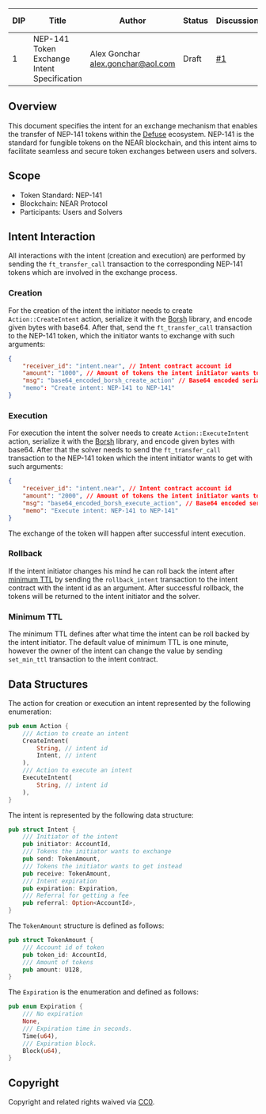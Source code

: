 
| DIP    | Title             | Author                              | Status | DiscussionsTo | Version | Created     | Last Updated |
|--------|-------------------|-------------------------------------|--------|---------------|---------|-------------|-------------|
| 1 | NEP-141 Token Exchange Intent Specification | Alex Gonchar <alex.gonchar@aol.com> | Draft  | [#1](https://github.com/defuse-is-near/DIPs/pull/1)| 0.1.0 | 2024-06-20 | 2024-06-20 |

## Overview

This document specifies the intent for an exchange mechanism that enables the transfer of NEP-141 tokens within the [Defuse](https://defuse.org) 
ecosystem. NEP-141 is the standard for fungible tokens on the NEAR blockchain, and this intent aims to facilitate 
seamless and secure token exchanges between users and solvers.

## Scope

- Token Standard: NEP-141
- Blockchain: NEAR Protocol
- Participants: Users and Solvers

## Intent Interaction

All interactions with the intent (creation and execution) are performed by sending the `ft_transfer_call` transaction to
the corresponding NEP-141 tokens which are involved in the exchange process.

### Creation 

For the creation of the intent the initiator needs to create `Action::CreateIntent` action, serialize it with the 
[Borsh](https://borsh.io) library, and encode given bytes with base64. After that, send the `ft_transfer_call` 
transaction to the NEP-141 token, which the initiator wants to exchange with such arguments:

```json
{
    "receiver_id": "intent.near", // Intent contract account id
    "amount": "1000", // Amount of tokens the intent initiator wants to exchange
    "msg": "base64_encoded_borsh_create_action" // Base64 encoded serialized in Borsh create action
    "memo": "Create intent: NEP-141 to NEP-141"
}
```

### Execution

For execution the intent the solver needs to create `Action::ExecuteIntent` action, serialize it with the 
[Borsh](https://borsh.io) library, and encode given bytes with base64. After that the solver needs to send the 
`ft_transfer_call` transaction to  the NEP-141 token which the intent initiator wants to get with such arguments:

```json
{
    "receiver_id": "intent.near", // Intent contract account id
    "amount": "2000", // Amount of tokens the intent initiator wants to get
    "msg": "base64_encoded_borsh_execute_action", // Base64 encoded serialized in Borsh execute action
    "memo": "Execute intent: NEP-141 to NEP-141"
}
```

The exchange of the token will happen after successful intent execution.

### Rollback

If the intent initiator changes his mind he can roll back the intent after [minimum TTL](#minimum-ttl) by sending the 
`rollback_intent` transaction to the intent contract with the intent id as an argument. After successful rollback, the
tokens will be returned to the intent initiator and the solver.

### Minimum TTL

The minimum TTL defines after what time the intent can be roll backed by the intent initiator. The default value 
of minimum TTL is one minute, however the owner of the intent can change the value by sending `set_min_ttl` transaction
to the intent contract. 

## Data Structures

The action for creation or execution an intent represented by the following enumeration:

```rust
pub enum Action {
    /// Action to create an intent
    CreateIntent(
        String, // intent id
        Intent, // intent
    ),
    /// Action to execute an intent
    ExecuteIntent(
        String, // intent id
    ),
}
```

The intent is represented by the following data structure:

```rust
pub struct Intent {
    /// Initiator of the intent
    pub initiator: AccountId,
    /// Tokens the initiator wants to exchange
    pub send: TokenAmount,
    /// Tokens the initiator wants to get instead
    pub receive: TokenAmount,
    /// Intent expiration
    pub expiration: Expiration,
    /// Referral for getting a fee
    pub referral: Option<AccountId>,
}
```

The `TokenAmount` structure is defined as follows:

```rust
pub struct TokenAmount {
    /// Account id of token
    pub token_id: AccountId,
    /// Amount of tokens
    pub amount: U128,
}
```

The `Expiration` is the enumeration and defined as follows:

```rust
pub enum Expiration {
    /// No expiration
    None,
    /// Expiration time in seconds.
    Time(u64),
    /// Expiration block.
    Block(u64),
}
```

## Copyright

Copyright and related rights waived via [CC0](https://creativecommons.org/publicdomain/zero/1.0/).
